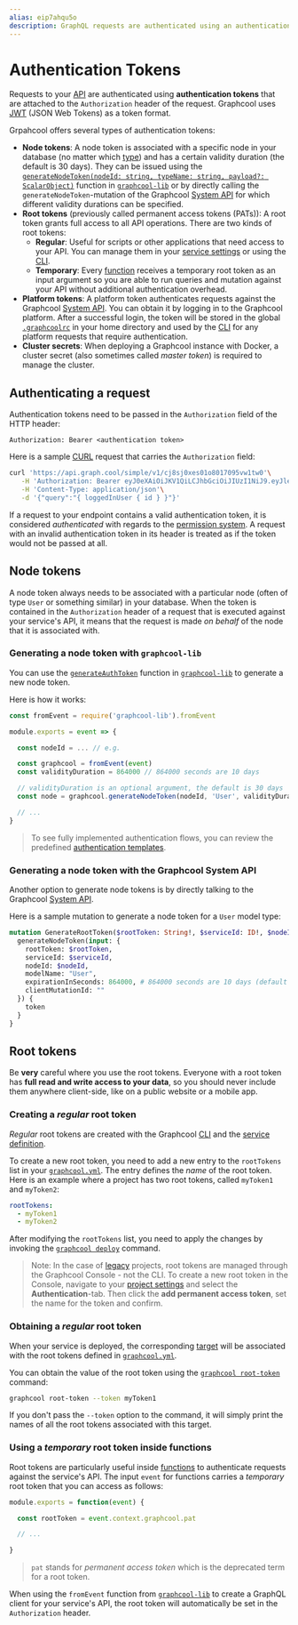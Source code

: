```yaml
---
alias: eip7ahqu5o
description: GraphQL requests are authenticated using an authentication token. For server-side requests, permanent authentication tokens can be used.
---
```


# Authentication Tokens

Requests to your [API](!alias-abogasd0go) are authenticated using **authentication tokens** that are attached to the `Authorization` header of the request. Graphcool uses [JWT](https://jwt.io/) (JSON Web Tokens) as a token format.

Grpahcool offers several types of authentication tokens:

- **Node tokens**: A node token is associated with a specific node in your database (no matter which [type](!alias-eiroozae8u#model-types)) and has a certain validity duration (the default is 30 days). They can be issued using the [`generateNodeToken(nodeId: string, typeName: string, payload?: ScalarObject)`](https://github.com/graphcool/graphcool-lib/blob/master/src/index.ts#L58) function in [`graphcool-lib`](!alias-kaegh4oomu) or by directly calling the `generateNodeToken`-mutation of the Graphcool [System API](https://api.graph.cool/system) for which different validity durations can be specified.
- **Root tokens** (previously called permanent access tokens (PATs)): A root token grants full access to all API operations. There are two kinds of root tokens:
  - **Regular**: Useful for scripts or other applications that need access to your API. You can manage them in your [service settings](!alias-uh8shohxie#other-settings) or using the [CLI](!alias-zboghez5go#graphcool-get-root-token).
  - **Temporary**: Every [function](!alias-aiw4aimie9) receives a temporary root token as an input argument so you are able to run queries and mutation against your API without additional authentication overhead. 
- **Platform tokens**: A platform token authenticates requests against the Graphcool [System API](https://api.graph.cool/system). You can obtain it by logging in to the Graphcool platform. After a successful login, the token will be stored in the global [`.graphcoolrc`](!alias-zoug8seen4) in your home directory and used by the [CLI](!alias-zboghez5go) for any platform requests that require authentication.
- **Cluster secrets**: When deploying a Graphcool instance with Docker, a cluster secret (also sometimes called _master token_) is required to manage the cluster.

## Authenticating a request

Authentication tokens need to be passed in the `Authorization` field of the HTTP header:

```plain
Authorization: Bearer <authentication token>
```

Here is a sample [CURL](https://curl.haxx.se/) request that carries the `Authorization` field:

```sh
curl 'https://api.graph.cool/simple/v1/cj8sj0xes01o8017095vw1tw0'\
   -H 'Authorization: Bearer eyJ0eXAiOiJKV1QiLCJhbGciOiJIUzI1NiJ9.eyJleHAiOjE1MTEwMDEzNTIsImlhdCI6MTUwODQwOTM1MiwicHJvamVjdElkIjoiY2o4c2oweGVzMDFvODAxNzA5NXZ3MXR3MCIsInVzZXJJZCI6ImNqOHliemQ5ZjFmajUwMTMwaHh4ZTZreHUiLCJtb2RlbE5hbWUiOiJVc2VyIn0.h36n5cPk4glRptEO882Ngf-0u_OWPquGZMW0F94j_8M'\
   -H 'Content-Type: application/json'\
   -d '{"query":"{ loggedInUser { id } }"}'
``` 

If a request to your endpoint contains a valid authentication token, it is considered _authenticated_ with regards to the [permission system](!alias-iegoo0heez). A request with an invalid authentication token in its header is treated as if the token would not be passed at all.

## Node tokens

A node token always needs to be associated with a particular node (often of type `User` or something similar) in your database. When the token is contained in the `Authorization` header of a request that is executed against your service's API, it means that the request is made _on behalf_ of the node that it is associated with.

### Generating a node token with `graphcool-lib`


You can use the [`generateAuthToken`](https://github.com/graphcool/graphcool-lib#generatenodetokennodeid-modelname) function in [`graphcool-lib`](https://github.com/graphcool/graphcool-lib) to generate a new node token.

Here is how it works:

```js
const fromEvent = require('graphcool-lib').fromEvent

module.exports = event => {

  const nodeId = ... // e.g. 

  const graphcool = fromEvent(event)
  const validityDuration = 864000 // 864000 seconds are 10 days

  // validityDuration is an optional argument, the default is 30 days 
  const node = graphcool.generateNodeToken(nodeId, 'User', validityDuration)

  // ...
}
```

> To see fully implemented authentication flows, you can review the predefined [authentication templates](https://github.com/graphcool/templates/tree/master/auth).

### Generating a node token with the Graphcool System API

Another option to generate node tokens is by directly talking to the Graphcool [System API](https://api.graph.cool/system).

Here is a sample mutation to generate a node token for a `User` model type:

```graphql
mutation GenerateRootToken($rootToken: String!, $serviceId: ID!, $nodeId: ID!) {
  generateNodeToken(input: {
    rootToken: $rootToken,
    serviceId: $serviceId,
    nodeId: $nodeId,
    modelName: "User",
    expirationInSeconds: 864000, # 864000 seconds are 10 days (default is 30)
    clientMutationId: ""
  }) {
    token
  }
}
```

## Root tokens

<InfoBox type=warning>

Be **very** careful where you use the root tokens. Everyone with a root token has **full read and write access to your data**, so you should never include them anywhere client-side, like on a public website or a mobile app.

</InfoBox>


### Creating a _regular_ root token

_Regular_ root tokens are created with the Graphcool [CLI](!alias-aiteerae6l#graphcool-root-token) and the [service definition](!alias-foatho8aip#roottokens).

To create a new root token, you need to add a new entry to the `rootTokens` list in your [`graphcool.yml`](!alias-foatho8aip). The entry defines the _name_ of the root token. Here is an example where a project has two root tokens, called `myToken1` and `myToken2`:

```yml
rootTokens:
  - myToken1
  - myToken2
```

After modifying the `rootTokens` list, you need to apply the changes by invoking the [`graphcool deploy`](!alias-aiteerae6l#graphcool-deploy) command. 

> Note: In the case of [legacy](!alias-aemieb1aev) projects, root tokens are managed through the Graphcool Console - not the CLI. To create a new root token in the Console, navigate to your [project settings](!alias-uh8shohxie#other-settings) and select the **Authentication**-tab. Then click the **add permanent access token**, set the name for the token and confirm.

### Obtaining a _regular_ root token

When your service is deployed, the corresponding [target](!alias-zoug8seen4#managing-targets-in-a-local-graphcoolrc) will be associated with the root tokens defined in [`graphcool.yml`](!alias-foatho8aip).

You can obtain the value of the root token using the [`graphcool root-token`](!alias-aiteerae6l#graphcool-root-token) command:

```sh
graphcool root-token --token myToken1
```

If you don't pass the `--token` option to the command, it will simply print the names of all the root tokens associated with this target.


### Using a _temporary_ root token inside functions

Root tokens are particularly useful inside [functions](!alias-aiw4aimie9) to authenticate requests against the service's API. The input `event` for functions carries a _temporary_ root token that you can access as follows:

```js
module.exports = function(event) {

  const rootToken = event.context.graphcool.pat

  // ...

}
```

> `pat` stands for _permanent access token_ which is the deprecated term for a root token. 

When using the `fromEvent` function from [`graphcool-lib`](https://github.com/graphcool/graphcool-lib) to create a GraphQL client for your service's API, the root token will automatically be set in the `Authorization` header. 










